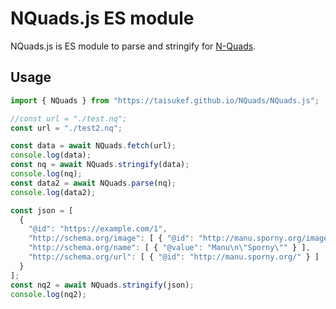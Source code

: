 # NQuads.js ES module

NQuads.js is ES module to parse and stringify for [N-Quads](https://www.w3.org/TR/n-quads/).

## Usage

```js
import { NQuads } from "https://taisukef.github.io/NQuads/NQuads.js";

//const url = "./test.nq";
const url = "./test2.nq";

const data = await NQuads.fetch(url);
console.log(data);
const nq = await NQuads.stringify(data);
console.log(nq);
const data2 = await NQuads.parse(nq);
console.log(data2);

const json = [
  {
    "@id": "https://example.com/1",
    "http://schema.org/image": [ { "@id": "http://manu.sporny.org/images/manu.png" } ],
    "http://schema.org/name": [ { "@value": "Manu\n\"Sporny\"" } ],
    "http://schema.org/url": [ { "@id": "http://manu.sporny.org/" } ]
  }
];
const nq2 = await NQuads.stringify(json);
console.log(nq2);
```
